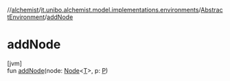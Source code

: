 //[alchemist](../../../index.md)/[it.unibo.alchemist.model.implementations.environments](../index.md)/[AbstractEnvironment](index.md)/[addNode](add-node.md)

# addNode

[jvm]\
fun [addNode](add-node.md)(node: [Node](../../it.unibo.alchemist.model.interfaces/-node/index.md)<[T](../../it.unibo.alchemist/-supported-incarnations/get.md)>, p: [P](../../it.unibo.alchemist/-supported-incarnations/get.md))

